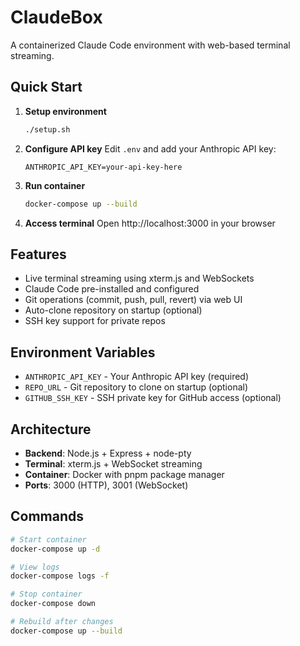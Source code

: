 # ClaudeBox

A containerized Claude Code environment with web-based terminal streaming.

## Quick Start

1. **Setup environment**
   ```bash
   ./setup.sh
   ```

2. **Configure API key**
   Edit `.env` and add your Anthropic API key:
   ```
   ANTHROPIC_API_KEY=your-api-key-here
   ```

3. **Run container**
   ```bash
   docker-compose up --build
   ```

4. **Access terminal**
   Open http://localhost:3000 in your browser

## Features

- Live terminal streaming using xterm.js and WebSockets
- Claude Code pre-installed and configured
- Git operations (commit, push, pull, revert) via web UI
- Auto-clone repository on startup (optional)
- SSH key support for private repos

## Environment Variables

- `ANTHROPIC_API_KEY` - Your Anthropic API key (required)
- `REPO_URL` - Git repository to clone on startup (optional)
- `GITHUB_SSH_KEY` - SSH private key for GitHub access (optional)

## Architecture

- **Backend**: Node.js + Express + node-pty
- **Terminal**: xterm.js + WebSocket streaming
- **Container**: Docker with pnpm package manager
- **Ports**: 3000 (HTTP), 3001 (WebSocket)

## Commands

```bash
# Start container
docker-compose up -d

# View logs
docker-compose logs -f

# Stop container
docker-compose down

# Rebuild after changes
docker-compose up --build
```
